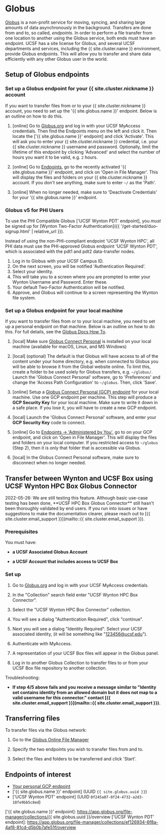 <!-- markdownlint-disable-file MD034 -->

# Globus

[Globus] is a non-profit service for moving, syncing, and sharing large amounts of data asynchronously in the background.  Transfers are done from and to, so called, _endpoints_.  In order to perform a file transfer from one location to another using the Globus service, both ends must have an endpoint.  UCSF has a site license for Globus, and several UCSF departments and services, including the {{ site.cluster.name }} environment, provide Globus endpoints.  This will allow you to transfer and share data efficiently with any other Globus user in the world.

## Setup of Globus endpoints

### Set up a Globus endpoint for your {{ site.cluster.nickname }} account

If you want to transfer files from or to your {{ site.cluster.nickname }} account, you need to set up the '{{ site.globus.name }}' endpoint.  Below is an outline on how to do this.

1. [online] Go to [Globus.org](https://www.globus.org) and log in with your UCSF MyAccess credentials. Then find the Endpoints menu on the left and click it. Then locate the ['{{ site.globus.name }}' endpoint] and click 'Activate'.  This will ask you to enter your {{ site.cluster.nickname }} credential, i.e. your {{ site.cluster.nickname }} username and password.  Optionally, limit the lifetime of this endpoint by clicking 'Advanced' and select the number of hours you want it to be valid, e.g. `2` hours.

2. [online] Go to [Endpoints](https://app.globus.org/endpoints), go to the recently activated '{{ site.globus.name }}' endpoint, and click on 'Open in File Manager'.  This will display the files and folders on your {{ site.cluster.nickname }} account.  If you don't see anything, make sure to enter `~/` as the 'Path'.

3. [online] When no longer needed, make sure to 'Deactivate Credentials' for your '{{ site.globus.name }}' endpoint.

### Globus v5 for PHI Users

To use the PHI Compatible Globus ['UCSF Wynton PDT' endpoint], you _must_ be signed up for [Wynton Two-Factor Authentication]({{ '/get-started/duo-signup.html' | relative_url }}).

Instead of using the non-PHI-compliant endpoint 'UCSF Wynton HPC', all PHI data must use the PHI-approved Globus endpoint 'UCSF Wynton PDT', which is associated with the pdt1 and pdt2 data-transfer nodes.  

1. Log in to Globus with your UCSF Campus ID. 
2. On the next screen, you will be notified 'Authentication Required'. 
3. Select your identity. 
4. This will take you to a screen where you are prompted to enter your Wynton Username and Password. Enter these. 
5. Your default Two-Factor Authentication will be notified.  
6. Approve, and Globus will continue to a screen representing the Wynton file system.


### Set up a Globus endpoint for your local machine

If you want to transfer files from or to your local machine, you need to set up a personal endpoint on that machine.  Below is an outline on how to do this.  For full details, see the [Globus Docs How To](https://docs.globus.org/how-to/).

1. [local] Make sure [Globus Connect Personal] is installed on your local machine (available for macOS, Linux, and MS Windows)

2. [local] (optional) The default is that Globus will have access to all of the content under your home directory, e.g. when connected to Globus you will be able to browse it from the Global website online.  To limit this, create a folder to be used solely for Globus transfers, e.g. `~/globus/`.  Launch the 'Globus Connect Personal' software, go to 'Preferences' and change the 'Access Path Configuration' to `~/globus`. Then, click 'Save'.

3. [online] Setup a [Globus Connect Personal (GCP) endpoint] for your local machine. Use one GCP endpoint per machine.  This step will produce a **GCP Security Key** for your local machine.  Make sure to write it down in a safe place.  If you lose it, you will have to create a new GCP endpoint.

4. [local] Launch the 'Globus Connect Personal' software, and enter your **GCP Security Key** code to connect.

5. [online] Go to [Endpoints -> 'Administered by You'](https://app.globus.org/endpoints?scope=administered-by-me), go to on your GCP endpoint, and click on 'Open in File Manager'.  This will display the files and folders on your local computer.  If you restricted access to `~/globus` (Step 2), then it is only that folder that is accessible via Globus.

6. [local] In the Globus Connect Personal software, make sure to disconnect when no longer needed.

## Transfer between Wynton and UCSF Box using UCSF Wynton HPC Box Globus Connector

<div class="alert alert-warning" role="alert" markdown="1">
2022-05-26: We are still testing this feature. Although basic use-case testing has been done, **UCSF HPC Box Globus Connector** still hasn't been thoroughly validated by end users. If you run into issues or have suggestions to make the documentation clearer, please reach out to [{{ site.cluster.email_support }}](mailto::{{ site.cluster.email_support }}).
</div>

### Prerequisites

You must have:

* **a UCSF Associated Globus Account**

* **a UCSF Account that includes access to UCSF Box**

### Set up

1. Go to [Globus.org](https://www.globus.org) and log in with your UCSF MyAccess credentials.

2. In the "Collection" search field enter "UCSF Wynton HPC Box Connector".

3. Select the "UCSF Wynton HPC Box Connector" collection.

4. You will see a dialog "Authentication Required", click "continue". 

5. Next you will see a dialog "Identity Required". Select your UCSF associated identity, (it will be something like "123456@ucsf.edu").

6. Authenticate with MyAccess.

7. A representation of your UCSF Box files will appear in the Globus panel.

8. Log in to another Globus Collection to transfer files to or from your UCSF Box file repository to another collection.

Troubleshooting:

* **If step 4/5 above fails and you receive a message similar to "Identity set contains identity from an allowed domain but it does not map to a valid username for this connector." contact [{{ site.cluster.email_support }}](mailto::{{ site.cluster.email_support }}).**

## Transferring files

To transfer files via the Globus network:

1. Go to the [Globus Online File Manager](https://app.globus.org/file-manager)

2. Specify the two endpoints you wish to transfer files from and to.

3. Select the files and folders to be transferred and click 'Start'.


## Endpoints of interest

* [Your personal GCP endpoint](https://app.globus.org/endpoints?scope=administered-by-me)
* ['{{ site.globus.name }}' endpoint] (UUID `{{ site.globus.uuid }}`)
* ['UCSF Wynton PDT' endpoint] (UUID `0f245a07-0f24-4732-a2d3-18fe9bb5c8ed`)



[Globus]: https://www.globus.org/
[Globus Connect Personal]: https://www.globus.org/globus-connect-personal
[Globus Connect Personal (GCP) endpoint]: https://app.globus.org/file-manager/gcp
['{{ site.globus.name }}' endpoint]: https://app.globus.org/file-manager/collections/{{ site.globus.uuid }}/overview
['UCSF Wynton PDT' endpoint]: https://app.globus.org/file-manager/collections/ef126934-6f8a-4af8-81cd-d5b0b7afe51f/overview
